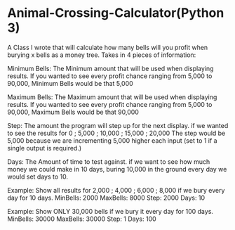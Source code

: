 # Animal-Crossing-Calculator(Python 3)
A Class I wrote that will calculate how many bells will you profit when burying x bells as a money tree. Takes in 4 pieces of information: 

Minimum Bells: The Minimum amount that will be used when displaying results. If you wanted to see every profit chance ranging from 5,000 to 90,000, Minimum Bells would be that 5,000

Maximum Bells: The Maximum amount that will be used when displaying results. If you wanted to see every profit chance ranging from 5,000 to 90,000, Maximum Bells would be that 90,000

Step: The amount the program will step up for the next display. if we wanted to see the results for 0 ; 5,000 ; 10,000 ; 15,000 ; 20,000 The step would be 5,000 because we are incrementing 5,000 higher each input (set to 1 if a single output is required.)

Days: The Amount of time to test against. if we want to see how much money we could make in 10 days, buring 10,000 in the ground every day we would set days to 10. 

  Example: Show all results for 2,000 ; 4,000 ; 6,000 ; 8,000 if we bury every day for 10 days. 
    MinBells: 2000
    MaxBells: 8000
    Step: 2000
    Days: 10

   Example: Show ONLY 30,000 bells if we bury it every day for 100 days. 
    MinBells: 30000
    MaxBells: 30000
    Step: 1
    Days: 100
